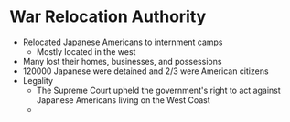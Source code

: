 # War Relocation Authority
- Relocated Japanese Americans to internment camps
    - Mostly located in the west 
- Many lost their homes, businesses, and possessions
- 120000 Japanese were detained and 2/3 were American citizens
- Legality
    - The Supreme Court upheld the government's right to act against Japanese Americans living on the West Coast
    - 
